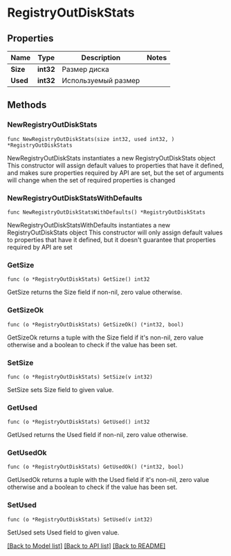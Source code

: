 # RegistryOutDiskStats

## Properties

Name | Type | Description | Notes
------------ | ------------- | ------------- | -------------
**Size** | **int32** | Размер диска | 
**Used** | **int32** | Используемый размер | 

## Methods

### NewRegistryOutDiskStats

`func NewRegistryOutDiskStats(size int32, used int32, ) *RegistryOutDiskStats`

NewRegistryOutDiskStats instantiates a new RegistryOutDiskStats object
This constructor will assign default values to properties that have it defined,
and makes sure properties required by API are set, but the set of arguments
will change when the set of required properties is changed

### NewRegistryOutDiskStatsWithDefaults

`func NewRegistryOutDiskStatsWithDefaults() *RegistryOutDiskStats`

NewRegistryOutDiskStatsWithDefaults instantiates a new RegistryOutDiskStats object
This constructor will only assign default values to properties that have it defined,
but it doesn't guarantee that properties required by API are set

### GetSize

`func (o *RegistryOutDiskStats) GetSize() int32`

GetSize returns the Size field if non-nil, zero value otherwise.

### GetSizeOk

`func (o *RegistryOutDiskStats) GetSizeOk() (*int32, bool)`

GetSizeOk returns a tuple with the Size field if it's non-nil, zero value otherwise
and a boolean to check if the value has been set.

### SetSize

`func (o *RegistryOutDiskStats) SetSize(v int32)`

SetSize sets Size field to given value.


### GetUsed

`func (o *RegistryOutDiskStats) GetUsed() int32`

GetUsed returns the Used field if non-nil, zero value otherwise.

### GetUsedOk

`func (o *RegistryOutDiskStats) GetUsedOk() (*int32, bool)`

GetUsedOk returns a tuple with the Used field if it's non-nil, zero value otherwise
and a boolean to check if the value has been set.

### SetUsed

`func (o *RegistryOutDiskStats) SetUsed(v int32)`

SetUsed sets Used field to given value.



[[Back to Model list]](../README.md#documentation-for-models) [[Back to API list]](../README.md#documentation-for-api-endpoints) [[Back to README]](../README.md)


